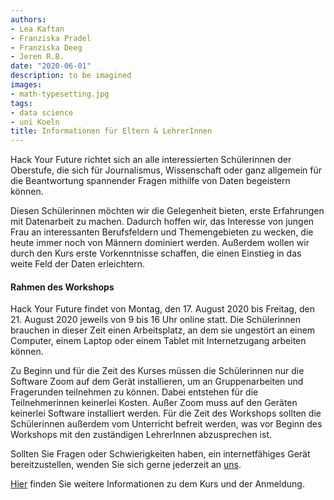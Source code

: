 ```yaml
---
authors:
- Lea Kaftan
- Franziska Pradel
- Franziska Deeg
- Jeren R.B.
date: "2020-06-01"
description: to be imagined
images:
- math-typesetting.jpg
tags:
- data science
- uni Koeln
title: Informationen für Eltern & LehrerInnen
---
```


Hack Your Future richtet sich an alle interessierten Schülerinnen der Oberstufe, die sich für Journalismus, Wissenschaft oder ganz allgemein für die Beantwortung spannender Fragen mithilfe von Daten begeistern können. 
<!--more-->

Diesen Schülerinnen möchten wir die Gelegenheit bieten, erste Erfahrungen mit Datenarbeit zu machen. Dadurch hoffen wir, das Interesse von jungen Frau an interessanten Berufsfeldern und Themengebieten zu wecken, die heute immer noch von Männern dominiert werden. Außerdem wollen wir durch den Kurs erste Vorkenntnisse schaffen, die einen Einstieg in das weite Feld der Daten erleichtern. 

#### Rahmen des Workshops

Hack Your Future findet von Montag, den 17. August 2020 bis Freitag, den 21. August 2020 jeweils von 9 bis 16 Uhr online statt. Die Schülerinnen brauchen in dieser Zeit einen Arbeitsplatz, an dem sie ungestört an einem Computer, einem Laptop oder einem Tablet mit Internetzugang arbeiten können.

Zu Beginn und für die Zeit des Kurses müssen die Schülerinnen nur die Software Zoom auf dem Gerät installieren, um an Gruppenarbeiten und Fragerunden teilnehmen zu können. Dabei entstehen für die Teilnehmerinnen keinerlei Kosten. Außer Zoom muss auf den Geräten keinerlei Software installiert werden. Für die Zeit des Workshops sollten die Schülerinnen außerdem vom Unterricht befreit werden, was vor Beginn des Workshops mit den zuständigen LehrerInnen abzusprechen ist.

Sollten Sie Fragen oder Schwierigkeiten haben, ein internetfähiges Gerät bereitzustellen, wenden Sie sich gerne jederzeit an [uns](/post/team/). 

[Hier](/post/worum-es-geht/) finden Sie weitere Informationen zu dem Kurs und der Anmeldung.
